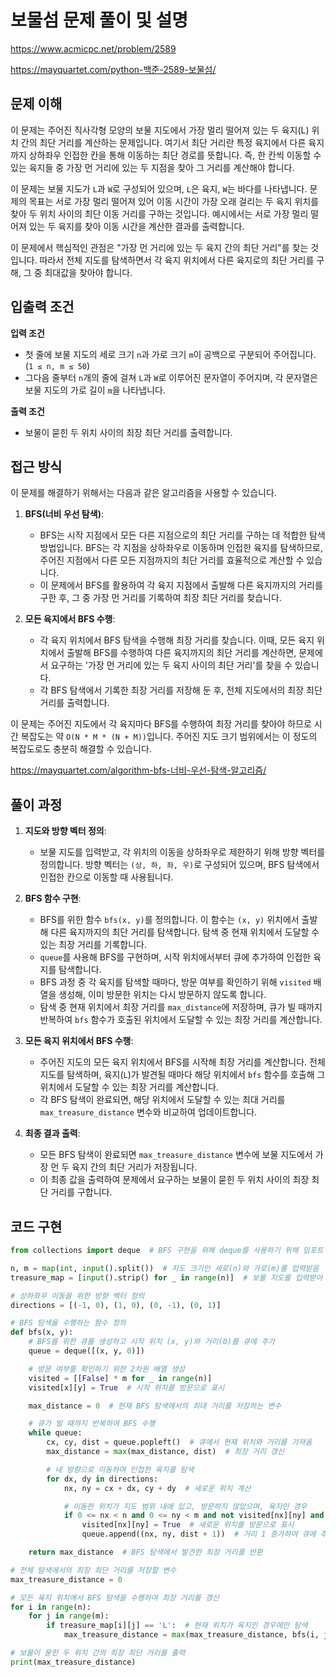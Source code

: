 # 보물섬 문제 풀이 및 설명

<https://www.acmicpc.net/problem/2589>

<https://mayquartet.com/python-백준-2589-보물섬/>

## 문제 이해

이 문제는 주어진 직사각형 모양의 보물 지도에서 가장 멀리 떨어져 있는 두 육지(L) 위치 간의 최단 거리를 계산하는 문제입니다. 여기서 최단 거리란 특정 육지에서 다른 육지까지 상하좌우 인접한 칸을 통해 이동하는 최단 경로를 뜻합니다. 즉, 한 칸씩 이동할 수 있는 육지들 중 가장 먼 거리에 있는 두 지점을 찾아 그 거리를 계산해야 합니다.

이 문제는 보물 지도가 `L`과 `W`로 구성되어 있으며, `L`은 육지, `W`는 바다를 나타냅니다. 문제의 목표는 서로 가장 멀리 떨어져 있어 이동 시간이 가장 오래 걸리는 두 육지 위치를 찾아 두 위치 사이의 최단 이동 거리를 구하는 것입니다. 예시에서는 서로 가장 멀리 떨어져 있는 두 육지를 찾아 이동 시간을 계산한 결과를 출력합니다.

이 문제에서 핵심적인 관점은 "가장 먼 거리에 있는 두 육지 간의 최단 거리"를 찾는 것입니다. 따라서 전체 지도를 탐색하면서 각 육지 위치에서 다른 육지로의 최단 거리를 구해, 그 중 최대값을 찾아야 합니다.

## 입출력 조건

**입력 조건**

- 첫 줄에 보물 지도의 세로 크기 `n`과 가로 크기 `m`이 공백으로 구분되어 주어집니다. (`1 ≤ n, m ≤ 50`)
- 그다음 줄부터 `n`개의 줄에 걸쳐 `L`과 `W`로 이루어진 문자열이 주어지며, 각 문자열은 보물 지도의 가로 길이 `m`을 나타냅니다.

**출력 조건**

- 보물이 묻힌 두 위치 사이의 최장 최단 거리를 출력합니다.

## 접근 방식

이 문제를 해결하기 위해서는 다음과 같은 알고리즘을 사용할 수 있습니다.

1. **BFS(너비 우선 탐색)**:

   - BFS는 시작 지점에서 모든 다른 지점으로의 최단 거리를 구하는 데 적합한 탐색 방법입니다. BFS는 각 지점을 상하좌우로 이동하며 인접한 육지를 탐색하므로, 주어진 지점에서 다른 모든 지점까지의 최단 거리를 효율적으로 계산할 수 있습니다.
   - 이 문제에서 BFS를 활용하여 각 육지 지점에서 출발해 다른 육지까지의 거리를 구한 후, 그 중 가장 먼 거리를 기록하여 최장 최단 거리를 찾습니다.

2. **모든 육지에서 BFS 수행**:
   - 각 육지 위치에서 BFS 탐색을 수행해 최장 거리를 찾습니다. 이때, 모든 육지 위치에서 출발해 BFS를 수행하여 다른 육지까지의 최단 거리를 계산하면, 문제에서 요구하는 '가장 먼 거리에 있는 두 육지 사이의 최단 거리'를 찾을 수 있습니다.
   - 각 BFS 탐색에서 기록한 최장 거리를 저장해 둔 후, 전체 지도에서의 최장 최단 거리를 출력합니다.

이 문제는 주어진 지도에서 각 육지마다 BFS를 수행하여 최장 거리를 찾아야 하므로 시간 복잡도는 약 `O(N * M * (N + M))`입니다. 주어진 지도 크기 범위에서는 이 정도의 복잡도로도 충분히 해결할 수 있습니다.

<https://mayquartet.com/algorithm-bfs-너비-우선-탐색-알고리즘/>

## 풀이 과정

1. **지도와 방향 벡터 정의**:

   - 보물 지도를 입력받고, 각 위치의 이동을 상하좌우로 제한하기 위해 방향 벡터를 정의합니다. 방향 벡터는 `(상, 하, 좌, 우)`로 구성되어 있으며, BFS 탐색에서 인접한 칸으로 이동할 때 사용됩니다.

2. **BFS 함수 구현**:
   - BFS를 위한 함수 `bfs(x, y)`를 정의합니다. 이 함수는 `(x, y)` 위치에서 출발해 다른 육지까지의 최단 거리를 탐색합니다. 탐색 중 현재 위치에서 도달할 수 있는 최장 거리를 기록합니다.
   - `queue`를 사용해 BFS를 구현하며, 시작 위치에서부터 큐에 추가하여 인접한 육지를 탐색합니다.
   - BFS 과정 중 각 육지를 탐색할 때마다, 방문 여부를 확인하기 위해 `visited` 배열을 생성해, 이미 방문한 위치는 다시 방문하지 않도록 합니다.
   - 탐색 중 현재 위치에서 최장 거리를 `max_distance`에 저장하며, 큐가 빌 때까지 반복하여 `bfs` 함수가 호출된 위치에서 도달할 수 있는 최장 거리를 계산합니다.
3. **모든 육지 위치에서 BFS 수행**:
   - 주어진 지도의 모든 육지 위치에서 BFS를 시작해 최장 거리를 계산합니다. 전체 지도를 탐색하며, 육지(`L`)가 발견될 때마다 해당 위치에서 `bfs` 함수를 호출해 그 위치에서 도달할 수 있는 최장 거리를 계산합니다.
   - 각 BFS 탐색이 완료되면, 해당 위치에서 도달할 수 있는 최대 거리를 `max_treasure_distance` 변수와 비교하여 업데이트합니다.
4. **최종 결과 출력**:
   - 모든 BFS 탐색이 완료되면 `max_treasure_distance` 변수에 보물 지도에서 가장 먼 두 육지 간의 최단 거리가 저장됩니다.
   - 이 최종 값을 출력하여 문제에서 요구하는 보물이 묻힌 두 위치 사이의 최장 최단 거리를 구합니다.

## 코드 구현

```python
from collections import deque  # BFS 구현을 위해 deque를 사용하기 위해 임포트

n, m = map(int, input().split())  # 지도 크기인 세로(n)와 가로(m)를 입력받음
treasure_map = [input().strip() for _ in range(n)]  # 보물 지도를 입력받아 리스트로 저장

# 상하좌우 이동을 위한 방향 벡터 정의
directions = [(-1, 0), (1, 0), (0, -1), (0, 1)]

# BFS 탐색을 수행하는 함수 정의
def bfs(x, y):
    # BFS를 위한 큐를 생성하고 시작 위치 (x, y)와 거리(0)를 큐에 추가
    queue = deque([(x, y, 0)])

    # 방문 여부를 확인하기 위한 2차원 배열 생성
    visited = [[False] * m for _ in range(n)]
    visited[x][y] = True  # 시작 위치를 방문으로 표시

    max_distance = 0  # 현재 BFS 탐색에서의 최대 거리를 저장하는 변수

    # 큐가 빌 때까지 반복하여 BFS 수행
    while queue:
        cx, cy, dist = queue.popleft()  # 큐에서 현재 위치와 거리를 가져옴
        max_distance = max(max_distance, dist)  # 최장 거리 갱신

        # 네 방향으로 이동하며 인접한 육지를 탐색
        for dx, dy in directions:
            nx, ny = cx + dx, cy + dy  # 새로운 위치 계산

            # 이동한 위치가 지도 범위 내에 있고, 방문하지 않았으며, 육지인 경우
            if 0 <= nx < n and 0 <= ny < m and not visited[nx][ny] and treasure_map[nx][ny] == 'L':
                visited[nx][ny] = True  # 새로운 위치를 방문으로 표시
                queue.append((nx, ny, dist + 1))  # 거리 1 증가하여 큐에 추가

    return max_distance  # BFS 탐색에서 발견한 최장 거리를 반환

# 전체 탐색에서의 최장 최단 거리를 저장할 변수
max_treasure_distance = 0

# 모든 육지 위치에서 BFS 탐색을 수행하여 최장 거리를 갱신
for i in range(n):
    for j in range(m):
        if treasure_map[i][j] == 'L':  # 현재 위치가 육지인 경우에만 탐색
            max_treasure_distance = max(max_treasure_distance, bfs(i, j))  # 최장 거리 갱신

# 보물이 묻힌 두 위치 간의 최장 최단 거리를 출력
print(max_treasure_distance)
```

